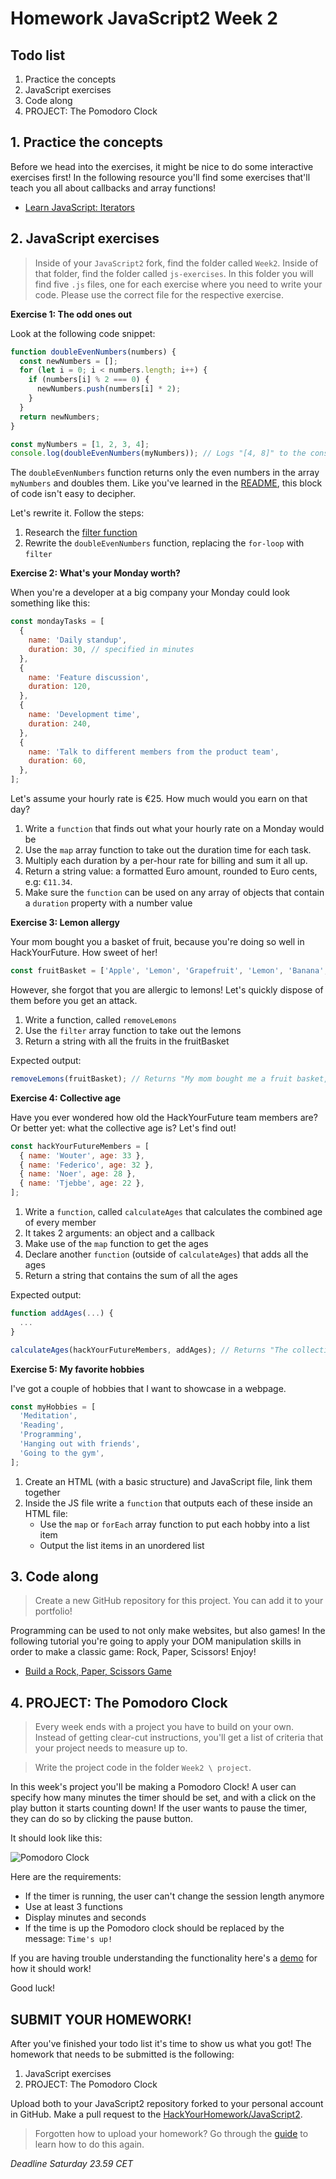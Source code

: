 # Homework JavaScript2 Week 2

## **Todo list**

1. Practice the concepts
2. JavaScript exercises
3. Code along
4. PROJECT: The Pomodoro Clock

## **1. Practice the concepts**

Before we head into the exercises, it might be nice to do some interactive exercises first! In the following resource you'll find some exercises that'll teach you all about callbacks and array functions!

- [Learn JavaScript: Iterators](https://www.codecademy.com/learn/introduction-to-javascript/modules/learn-javascript-iterators)

## **2. JavaScript exercises**

> Inside of your `JavaScript2` fork, find the folder called `Week2`. Inside of that folder, find the folder called `js-exercises`. In this folder you will find five `.js` files, one for each exercise where you need to write your code. Please use the correct file for the respective exercise.

**Exercise 1: The odd ones out**

Look at the following code snippet:

```js
function doubleEvenNumbers(numbers) {
  const newNumbers = [];
  for (let i = 0; i < numbers.length; i++) {
    if (numbers[i] % 2 === 0) {
      newNumbers.push(numbers[i] * 2);
    }
  }
  return newNumbers;
}

const myNumbers = [1, 2, 3, 4];
console.log(doubleEvenNumbers(myNumbers)); // Logs "[4, 8]" to the console
```

The `doubleEvenNumbers` function returns only the even numbers in the array `myNumbers` and doubles them. Like you've learned in the [README](README.md), this block of code isn't easy to decipher.

Let's rewrite it. Follow the steps:

1. Research the [filter function](https://www.w3schools.com/jsref/jsref_filter.asp)
2. Rewrite the `doubleEvenNumbers` function, replacing the `for-loop` with `filter`

**Exercise 2: What's your Monday worth?**

When you're a developer at a big company your Monday could look something like this:

```js
const mondayTasks = [
  {
    name: 'Daily standup',
    duration: 30, // specified in minutes
  },
  {
    name: 'Feature discussion',
    duration: 120,
  },
  {
    name: 'Development time',
    duration: 240,
  },
  {
    name: 'Talk to different members from the product team',
    duration: 60,
  },
];
```

Let's assume your hourly rate is €25. How much would you earn on that day?

1. Write a `function` that finds out what your hourly rate on a Monday would be
2. Use the `map` array function to take out the duration time for each task.
3. Multiply each duration by a per-hour rate for billing and sum it all up.
4. Return a string value: a formatted Euro amount, rounded to Euro cents, e.g: `€11.34`.
5. Make sure the `function` can be used on any array of objects that contain a `duration` property with a number value

**Exercise 3: Lemon allergy**

Your mom bought you a basket of fruit, because you're doing so well in HackYourFuture. How sweet of her!

```js
const fruitBasket = ['Apple', 'Lemon', 'Grapefruit', 'Lemon', 'Banana', 'Watermelon', 'Lemon'];
```

However, she forgot that you are allergic to lemons! Let's quickly dispose of them before you get an attack.

1. Write a function, called `removeLemons`
2. Use the `filter` array function to take out the lemons
3. Return a string with all the fruits in the fruitBasket

Expected output:

```js
removeLemons(fruitBasket); // Returns "My mom bought me a fruit basket, containing Apple, Grapefruit, Banana, Watermelon!"
```

**Exercise 4: Collective age**

Have you ever wondered how old the HackYourFuture team members are? Or better yet: what the collective age is? Let's find out!

```js
const hackYourFutureMembers = [
  { name: 'Wouter', age: 33 },
  { name: 'Federico', age: 32 },
  { name: 'Noer', age: 28 },
  { name: 'Tjebbe', age: 22 },
];
```

1. Write a `function`, called `calculateAges` that calculates the combined age of every member
2. It takes 2 arguments: an object and a callback
3. Make use of the `map` function to get the ages
4. Declare another `function` (outside of `calculateAges`) that adds all the ages
5. Return a string that contains the sum of all the ages

Expected output:

```js
function addAges(...) {
  ...
}

calculateAges(hackYourFutureMembers, addAges); // Returns "The collective age of the HYF team is: 115"

```

**Exercise 5: My favorite hobbies**

I've got a couple of hobbies that I want to showcase in a webpage.

```js
const myHobbies = [
  'Meditation',
  'Reading',
  'Programming',
  'Hanging out with friends',
  'Going to the gym',
];
```

1. Create an HTML (with a basic structure) and JavaScript file, link them together
2. Inside the JS file write a `function` that outputs each of these inside an HTML file:
   - Use the `map` or `forEach` array function to put each hobby into a list item
   - Output the list items in an unordered list

## **3. Code along**

> Create a new GitHub repository for this project. You can add it to your portfolio!

Programming can be used to not only make websites, but also games! In the following tutorial you're going to apply your DOM manipulation skills in order to make a classic game: Rock, Paper, Scissors! Enjoy!

- [Build a Rock, Paper, Scissors Game](https://www.youtube.com/watch?v=WR_pWXJZiRY)

## **4. PROJECT: The Pomodoro Clock**

> Every week ends with a project you have to build on your own. Instead of getting clear-cut instructions, you'll get a list of criteria that your project needs to measure up to.

> Write the project code in the folder `Week2 \ project`.

In this week's project you'll be making a Pomodoro Clock! A user can specify how many minutes the timer should be set, and with a click on the play button it starts counting down! If the user wants to pause the timer, they can do so by clicking the pause button.

It should look like this:

![Pomodoro Clock](../assets/pomodoro.png)

Here are the requirements:

- If the timer is running, the user can't change the session length anymore
- Use at least 3 functions
- Display minutes and seconds
- If the time is up the Pomodoro clock should be replaced by the message: `Time's up!`

If you are having trouble understanding the functionality here's a [demo](https://pomodoroclock-sandbox.mxapps.io) for how it should work!

Good luck!

## **SUBMIT YOUR HOMEWORK!**

After you've finished your todo list it's time to show us what you got! The homework that needs to be submitted is the following:

1. JavaScript exercises
2. PROJECT: The Pomodoro Clock

Upload both to your JavaScript2 repository forked to your personal account in GitHub. Make a pull request to the [HackYourHomework/JavaScript2](https://www.github.com/hackyourhomework/javascript2).

> Forgotten how to upload your homework? Go through the [guide](../hand-in-homework-guide.md) to learn how to do this again.

_Deadline Saturday 23.59 CET_
